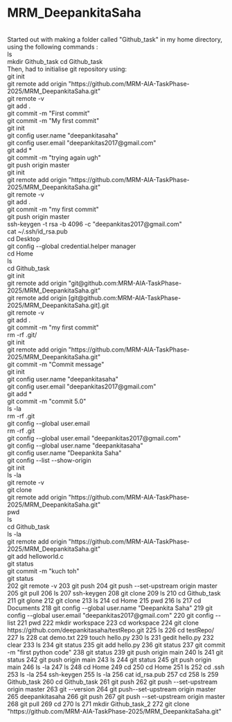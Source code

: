 # MRM_DeepankitaSaha
<br>
Started out with making a folder called "Github_task" in my home directory, using the following commands : <br>
 ls <br>
 mkdir Github_task
 cd Github_task <br>
 Then, had to initialise git repository using: <br>
 git init <br>
 git remote add origin "https://github.com/MRM-AIA-TaskPhase-2025/MRM_DeepankitaSaha.git" <br>
 git remote -v <br>
 git add . <br>
 git commit -m "First commit" <br>
 git commit -m "My first commit" <br>
 git init <br>
 git config user.name "deepankitasaha" <br>
 git config user.email "deepankitas2017@gmail.com" <br>
 git add * <br>
 git commit -m "trying again ugh" <br>
 git push origin master <br>
 git init <br>
 git remote add origin "https://github.com/MRM-AIA-TaskPhase-2025/MRM_DeepankitaSaha.git" <br>
 git remote -v <br>
 git add . <br>
 git commit -m "my first commit" <br>
 git push origin master <br>
 ssh-keygen -t rsa -b 4096 -c "deepankitas2017@gmail.com" <br>
 cat ~/.ssh/id_rsa.pub <br>
 cd Desktop <br>
 git config --global credential.helper manager <br>
 cd Home <br>
 ls <br>
 cd Github_task <br>
 git init <br>
 git remote add origin "git@github.com:MRM-AIA-TaskPhase-2025/MRM_DeepankitaSaha.git" <br>
 git remote add origin [git@github.com:MRM-AIA-TaskPhase-2025/MRM_DeepankitaSaha.git].git <br>
 git remote -v <br>
 git add . <br>
 git commit -m "my first commit" <br>
 rm -rf .git/ <br>
 git init <br>
 git remote add origin "https://github.com/MRM-AIA-TaskPhase-2025/MRM_DeepankitaSaha.git" <br>
 git commit -m "Commit message" <br>
 git init <br>
 git config user.name "deepankitasaha" <br>
 git config user.email "deepankitas2017@gmail.com" <br>
 git add * <br>
 git commit -m "commit 5.0" <br>
 ls -la <br>
 rm -rf .git <br>
 git config --global user.email <br>
 rm -rf .git <br>
 git config --global user.email "deepankitas2017@gmail.com" <br>
 git config --global user.name "deepankitasaha" <br>
 git config user.name "Deepankita Saha" <br>
 git config --list --show-origin <br>
 git init <br>
 ls -la <br>
 git remote -v <br>
 git clone <br>
 git remote add origin "https://github.com/MRM-AIA-TaskPhase-2025/MRM_DeepankitaSaha.git" <br>
 pwd <br>
 ls <br>
 cd Github_task <br>
 ls -la <br>
 git remote add origin "https://github.com/MRM-AIA-TaskPhase-2025/MRM_DeepankitaSaha.git" <br>
 git add helloworld.c <br>
 git status <br>
 git commit -m "kuch toh" <br>
 git status <br>
  202  git remote -v
  203  git push
  204  git push --set-upstream origin master
  205  git pull
  206  ls
  207  ssh-keygen
  208  git clone
  209  ls
  210  cd Github_task
  211  git glone
  212  git clone
  213  ls
  214  cd Home
  215  pwd
  216  ls
  217  cd Documents
  218  git config --global user.name "Deepankita Saha"
  219  git config --global user.email "deepankitas2017@gmail.com"
  220  git config --list
  221  pwd
  222  mkdir workspace
  223  cd workspace
  224  git clone https://github.com/deepankitasaha/testRepo.git
  225  ls 
  226  cd testRepo/
  227  ls
  228  cat demo.txt
  229  touch hello.py
  230  ls
  231  gedit hello.py
  232  clear
  233  ls
  234  git status
  235  git add hello.py
  236  git status
  237  git commit -m "first python code"
  238  git status
  239  git push origin main
  240  ls
  241  git status
  242  git push origin main
  243  ls
  244  git status
  245  git push origin main
  246  ls -la
  247  ls
  248  cd Home
  249  cd
  250  cd Home
  251  ls
  252  cd .ssh
  253  ls -la
  254  ssh-keygen
  255  ls -la
  256  cat id_rsa.pub
  257  cd
  258  ls
  259  Github_task
  260  cd Github_task
  261  git push
  262  git push --set-upstream origin master
  263  git --version
  264  git push--set-upstream origin master
  265  deepankitasaha
  266  git push
  267  git push --set-upstream origin master
  268  git pull
  269  cd
  270  ls
  271  mkdir Github_task_2
  272  git clone "https://github.com/MRM-AIA-TaskPhase-2025/MRM_DeepankitaSaha.git"
  
